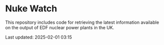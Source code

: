 # Nuke Watch

This repository includes code for retrieving the latest information available on the output of EDF nuclear power plants in the UK.

Last updated: 2025-02-01 03:15